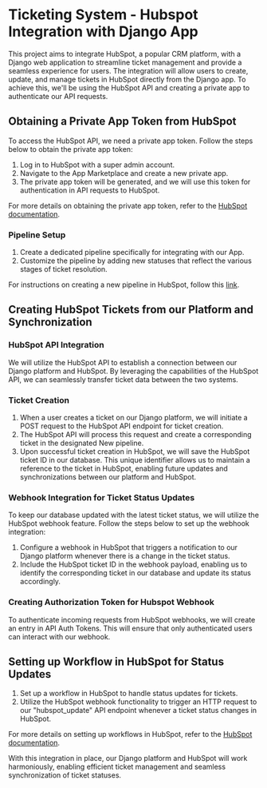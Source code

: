 # Ticketing System - Hubspot Integration with Django App

This project aims to integrate HubSpot, a popular CRM platform, with a Django web application to streamline ticket management and provide a seamless experience for users. The integration will allow users to create, update, and manage tickets in HubSpot directly from the Django app. To achieve this, we'll be using the HubSpot API and creating a private app to authenticate our API requests.

## Obtaining a Private App Token from HubSpot

To access the HubSpot API, we need a private app token. Follow the steps below to obtain the private app token:

1. Log in to HubSpot with a super admin account.
2. Navigate to the App Marketplace and create a new private app.
3. The private app token will be generated, and we will use this token for authentication in API requests to HubSpot.

For more details on obtaining the private app token, refer to the [HubSpot documentation](https://developers.hubspot.com/docs/api/private-apps).


### Pipeline Setup

1. Create a dedicated pipeline specifically for integrating with our App.
2. Customize the pipeline by adding new statuses that reflect the various stages of ticket resolution.

For instructions on creating a new pipeline in HubSpot, follow this [link](https://knowledge.hubspot.com/tickets/customize-ticket-pipelines-and-statuses).

## Creating HubSpot Tickets from our Platform and Synchronization

### HubSpot API Integration

We will utilize the HubSpot API to establish a connection between our Django platform and HubSpot. By leveraging the capabilities of the HubSpot API, we can seamlessly transfer ticket data between the two systems.

### Ticket Creation

1. When a user creates a ticket on our Django platform, we will initiate a POST request to the HubSpot API endpoint for ticket creation.
2. The HubSpot API will process this request and create a corresponding ticket in the designated New pipeline.
3. Upon successful ticket creation in HubSpot, we will save the HubSpot ticket ID in our database. This unique identifier allows us to maintain a reference to the ticket in HubSpot, enabling future updates and synchronizations between our platform and HubSpot.

### Webhook Integration for Ticket Status Updates

To keep our database updated with the latest ticket status, we will utilize the HubSpot webhook feature. Follow the steps below to set up the webhook integration:

1. Configure a webhook in HubSpot that triggers a notification to our Django platform whenever there is a change in the ticket status.
2. Include the HubSpot ticket ID in the webhook payload, enabling us to identify the corresponding ticket in our database and update its status accordingly.

### Creating Authorization Token for Hubspot Webhook

To authenticate incoming requests from HubSpot webhooks, we will create an entry in API Auth Tokens. This will ensure that only authenticated users can interact with our webhook.

## Setting up Workflow in HubSpot for Status Updates

1. Set up a workflow in HubSpot to handle status updates for tickets.
2. Utilize the HubSpot webhook functionality to trigger an HTTP request to our "hubspot_update" API endpoint whenever a ticket status changes in HubSpot.

For more details on setting up workflows in HubSpot, refer to the [HubSpot documentation](https://knowledge.hubspot.com/tickets/customize-ticket-pipelines-and-statuses).

With this integration in place, our Django platform and HubSpot will work harmoniously, enabling efficient ticket management and seamless synchronization of ticket statuses.
